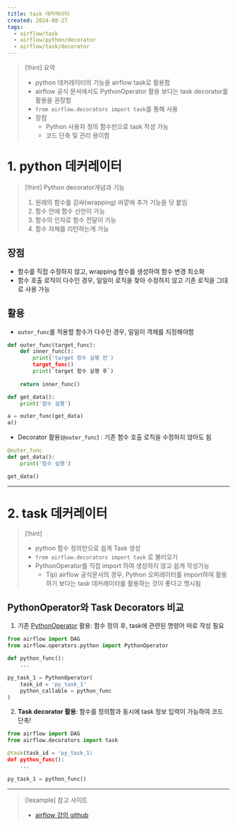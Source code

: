 ```yaml
---
title: task 데커레이터
created: 2024-08-27
tags:
  - airflow/task
  - airflow/python/decorator
  - airflow/task/decorator
---
```

> [!hint] 요약
> - python 데커레이터의 기능을 airflow task로 활용함
> - airflow 공식 문서에서도 PythonOperator 활용 보다는 task decorator를 활용을 권장함
> - `from airflow.decorators import task`를 통해 사용
> - 장점
> 	- Python 사용자 정의 함수만으로 task 작성 가능
> 	- 코드 단축 및 관리 용이함
# 1. python 데커레이터
> [!hint] Python decorator개념과 기능
> 1. 원래의 함수를 감싸(wrapping) 바깥에 추가 기능을 덧 붙임
> 2. 함수 안에 함수 선언이 가능
> 3. 함수의 인자로 함수 전달이 가능
> 4. 함수 자체를 리턴하는게 가능
## 장점
- 함수를 직접 수정하지 않고, wrapping 함수를 생성하여 함수 변경 최소화
- 함수 호출 로직이 다수인 경우, 일일이 로직을 찾아 수정하지 않고 기존 로직을 그대로 사용 가능

## 활용
- `outer_func`를 적용할 함수가 다수인 경우, 일일이 객체를 지정해야함
```python
def outer_func(target_func):
	def inner_func():
		print('target 함수 실행 전`)
		target_func()
		print(`target 함수 실행 후`)
		
	return inner_func()
```
```python
def get_data():
	print('함수 실행')

a = outer_func(get_data)
a()
```
- Decorator 활용(`@outer_func`) : 기존 함수 호출 로직을 수정하지 않아도 됨
```python
@outer_func
def get_data():
	print('함수 실행')

get_data()
```
---
# 2. task 데커레이터
> [!hint] 
> - python 함수 정의만으로 쉽게 Task 생성
> - `from airflow.decorators import task` 로 불러오기
> - PythonOperator를 직접 import 하여 생성하지 않고 쉽게 작성가능
> 	- Tip) airflow 공식문서의 경우, Python 오퍼레이터를 import하여 활용하기 보다는 task 데커레이터를 활용하는 것이 좋다고 명시됨
## PythonOperator와 Task Decorators 비교
1. 기존 <u>PythonOperator</u> 활용: 함수 정의 후, task에 관련된 명령어 따로 작성 필요
```python
from airflow import DAG
from airflow.operators.python import PythonOperator

def python_func():
	...

py_task_1 = PythonOperator(
	task_id = 'py_task_1'
	python_callable = python_func						   
)
```
2. **Task decorator 활용**: 함수를 정의함과 동시에 task 정보 입력이 가능하여 코드 단축!
```python
from airflow import DAG
from airflow.decorators import task

@task(task_id = 'py_task_1)
def python_func():
	...

py_task_1 = python_func()
```
---
> [!example] 참고 사이트
> - [airflow 강의 github](https://github.com/hjkim-sun/airflow)


